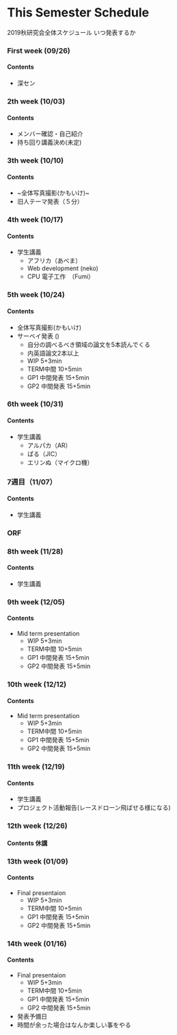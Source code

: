 # This Semester Schedule
2019秋研究会全体スケジュール
いつ発表するか

### First week (09/26)
#### Contents 
- 深セン

### 2th week (10/03)
#### Contents 

- メンバー確認・自己紹介
- 持ち回り講義決め(未定)

### 3th week (10/10)
#### Contents 
- ~全体写真撮影(かもいけ)~
- 旧人テーマ発表（５分）

### 4th week (10/17)
#### Contents 
- 学生講義
   - アフリカ（あべま）
   - Web development (neko)
   - CPU 電子工作　（Fumi）

### 5th week (10/24)
#### Contents 
- 全体写真撮影(かもいけ)
- サーベイ発表 ()
  - 自分の調べるべき領域の論文を5本読んでくる
  - 内英語論文2本以上
  - WIP        5+3min
  - TERM中間   10+5min
  - GP1 中間発表   15+5min
  - GP2 中間発表   15+5min

### 6th week (10/31)
#### Contents 
- 学生講義
    - アルパカ（AR）
    - ぱる（JIC）
    - エリンぬ（マイクロ機）
### 7週目（11/07）
#### Contents 
- 学生講義

### ORF

### 8th week (11/28)
#### Contents 
- 学生講義



### 9th week (12/05)
#### Contents 
- Mid term presentation
  - WIP        5+3min
  - TERM中間   10+5min
  - GP1 中間発表   15+5min
  - GP2 中間発表   15+5min
  
### 10th week (12/12)
#### Contents 
- Mid term presentation
  - WIP           5+3min
  - TERM中間      10+5min
  - GP1 中間発表   15+5min
  - GP2 中間発表   15+5min
  
### 11th week (12/19)
#### Contents 
- 学生講義
- プロジェクト活動報告(レースドローン飛ばせる様になる)


### 12th week (12/26)
#### Contents 休講



### 13th week (01/09)
#### Contents 
- Final presentaion
  - WIP        5+3min
  - TERM中間   10+5min
  - GP1 中間発表   15+5min
  - GP2 中間発表   15+5min

### 14th week (01/16)
#### Contents 
- Final presentaion
  - WIP        5+3min
  - TERM中間   10+5min
  - GP1 中間発表   15+5min
  - GP2 中間発表   15+5min
- 発表予備日
- 時間が余った場合はなんか楽しい事をやる
